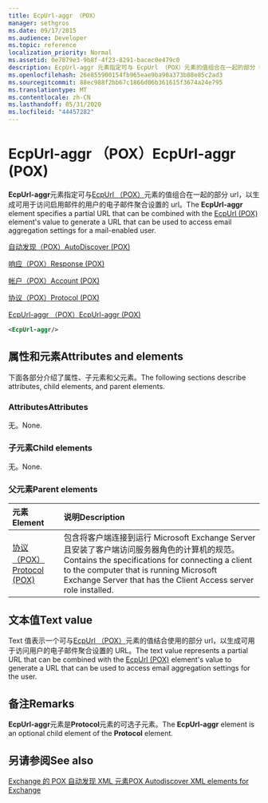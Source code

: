 ```yaml
---
title: EcpUrl-aggr （POX）
manager: sethgros
ms.date: 09/17/2015
ms.audience: Developer
ms.topic: reference
localization_priority: Normal
ms.assetid: 0e7879e3-9b8f-4f23-8291-bacec0e479c0
description: EcpUrl-aggr 元素指定可与 EcpUrl （POX）元素的值组合在一起的部分 URL，以生成可用于访问启用邮件的用户的电子邮件聚合设置的 URL。
ms.openlocfilehash: 26e855900154fb965eae9ba90a373b88e85c2ad3
ms.sourcegitcommit: 88ec988f2bb67c1866d06b361615f3674a24e795
ms.translationtype: MT
ms.contentlocale: zh-CN
ms.lasthandoff: 05/31/2020
ms.locfileid: "44457282"
---
```

# <a name="ecpurl-aggr-pox"></a><span data-ttu-id="084f6-103">EcpUrl-aggr （POX）</span><span class="sxs-lookup"><span data-stu-id="084f6-103">EcpUrl-aggr (POX)</span></span>

<span data-ttu-id="084f6-104">**EcpUrl-aggr**元素指定可与[EcpUrl （POX）](ecpurl-pox.md)元素的值组合在一起的部分 url，以生成可用于访问启用邮件的用户的电子邮件聚合设置的 url。</span><span class="sxs-lookup"><span data-stu-id="084f6-104">The **EcpUrl-aggr** element specifies a partial URL that can be combined with the [EcpUrl (POX)](ecpurl-pox.md) element's value to generate a URL that can be used to access email aggregation settings for a mail-enabled user.</span></span> 
  
[<span data-ttu-id="084f6-105">自动发现（POX）</span><span class="sxs-lookup"><span data-stu-id="084f6-105">AutoDiscover (POX)</span></span>](autodiscover-pox.md)
  
[<span data-ttu-id="084f6-106">响应（POX）</span><span class="sxs-lookup"><span data-stu-id="084f6-106">Response (POX)</span></span>](response-pox.md)
  
[<span data-ttu-id="084f6-107">帐户（POX）</span><span class="sxs-lookup"><span data-stu-id="084f6-107">Account (POX)</span></span>](account-pox.md)
  
[<span data-ttu-id="084f6-108">协议（POX）</span><span class="sxs-lookup"><span data-stu-id="084f6-108">Protocol (POX)</span></span>](protocol-pox.md)
  
[<span data-ttu-id="084f6-109">EcpUrl-aggr （POX）</span><span class="sxs-lookup"><span data-stu-id="084f6-109">EcpUrl-aggr (POX)</span></span>](ecpurl-aggr-pox.md)
  
```XML
<EcpUrl-aggr/>
```

## <a name="attributes-and-elements"></a><span data-ttu-id="084f6-110">属性和元素</span><span class="sxs-lookup"><span data-stu-id="084f6-110">Attributes and elements</span></span>

<span data-ttu-id="084f6-111">下面各部分介绍了属性、子元素和父元素。</span><span class="sxs-lookup"><span data-stu-id="084f6-111">The following sections describe attributes, child elements, and parent elements.</span></span>
  
### <a name="attributes"></a><span data-ttu-id="084f6-112">Attributes</span><span class="sxs-lookup"><span data-stu-id="084f6-112">Attributes</span></span>

<span data-ttu-id="084f6-113">无。</span><span class="sxs-lookup"><span data-stu-id="084f6-113">None.</span></span>
  
### <a name="child-elements"></a><span data-ttu-id="084f6-114">子元素</span><span class="sxs-lookup"><span data-stu-id="084f6-114">Child elements</span></span>

<span data-ttu-id="084f6-115">无。</span><span class="sxs-lookup"><span data-stu-id="084f6-115">None.</span></span>
  
### <a name="parent-elements"></a><span data-ttu-id="084f6-116">父元素</span><span class="sxs-lookup"><span data-stu-id="084f6-116">Parent elements</span></span>

|<span data-ttu-id="084f6-117">**元素**</span><span class="sxs-lookup"><span data-stu-id="084f6-117">**Element**</span></span>|<span data-ttu-id="084f6-118">**说明**</span><span class="sxs-lookup"><span data-stu-id="084f6-118">**Description**</span></span>|
|:-----|:-----|
|[<span data-ttu-id="084f6-119">协议（POX）</span><span class="sxs-lookup"><span data-stu-id="084f6-119">Protocol (POX)</span></span>](protocol-pox.md) <br/> |<span data-ttu-id="084f6-120">包含将客户端连接到运行 Microsoft Exchange Server 且安装了客户端访问服务器角色的计算机的规范。</span><span class="sxs-lookup"><span data-stu-id="084f6-120">Contains the specifications for connecting a client to the computer that is running Microsoft Exchange Server that has the Client Access server role installed.</span></span>  <br/> |
   
## <a name="text-value"></a><span data-ttu-id="084f6-121">文本值</span><span class="sxs-lookup"><span data-stu-id="084f6-121">Text value</span></span>

<span data-ttu-id="084f6-122">Text 值表示一个可与[EcpUrl （POX）](ecpurl-pox.md)元素的值结合使用的部分 url，以生成可用于访问用户的电子邮件聚合设置的 URL。</span><span class="sxs-lookup"><span data-stu-id="084f6-122">The text value represents a partial URL that can be combined with the [EcpUrl (POX)](ecpurl-pox.md) element's value to generate a URL that can be used to access email aggregation settings for the user.</span></span> 
  
## <a name="remarks"></a><span data-ttu-id="084f6-123">备注</span><span class="sxs-lookup"><span data-stu-id="084f6-123">Remarks</span></span>

<span data-ttu-id="084f6-124">**EcpUrl-aggr**元素是**Protocol**元素的可选子元素。</span><span class="sxs-lookup"><span data-stu-id="084f6-124">The **EcpUrl-aggr** element is an optional child element of the **Protocol** element.</span></span> 
  
## <a name="see-also"></a><span data-ttu-id="084f6-125">另请参阅</span><span class="sxs-lookup"><span data-stu-id="084f6-125">See also</span></span>



[<span data-ttu-id="084f6-126">Exchange 的 POX 自动发现 XML 元素</span><span class="sxs-lookup"><span data-stu-id="084f6-126">POX Autodiscover XML elements for Exchange</span></span>](pox-autodiscover-xml-elements-for-exchange.md)

